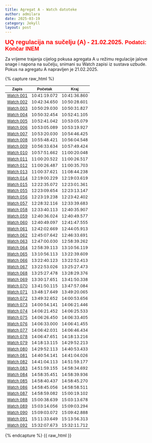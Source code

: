 ```yaml
---
title: Agregat A - Watch datoteke
author: admilara
date: 2025-03-19
category: Jekyll
layout: post
---
```

<style scoped>
table {
  font-size: 13px;
}
</style>


<span style="font-size: 20px; font-weight: bold; color: red; font-family: Helvetica; text-align: center">
    UQ regulacija na sučelju (A) - 21.02.2025.
</span>
<span style="font-size: 18px; font-weight: bold; color: red; font-family: Helvetica; text-align: center">
    Podatci: Končar INEM
</span>

Za vrijeme trajanja cijelog pokusa agregata A u režimu regulacije jalove snage i napona na sučelju,
snimani su Watch zapisi iz sustava uzbude. Pokus na agregatu A napravljen je 21.02.2025. 

{% capture raw_html %}
<table>
    <thead>
        <tr>
            <th style="text-align:center; font-family: Helvetica">Zapis</th>
            <th style="text-align:center; font-family: Helvetica">Početak</th>
            <th style="text-align:center; font-family: Helvetica">Kraj</th>
        </tr>
    </thead>
    <tbody>
        <tr>
            <td style="text-align:center"><a href="{{ site.baseurl }}/_pages/watch-zakuca1a-zakuca1a-001/">Watch 001</a></td>
            <td style="text-align:center">10:41:19.072</td>
            <td style="text-align:center">10:41:36.860</td>
        </tr>
        <tr>
            <td style="text-align:center"><a href="{{ site.baseurl }}/watch-zakuca1a-zakuca1a-002/">Watch 002</a></td>
            <td style="text-align:center">10:42:34.650</td>
            <td style="text-align:center">10:50:28.601</td>
        </tr>
        <tr>
            <td style="text-align:center"><a href="{{ site.baseurl }}/watch-zakuca1a-zakuca1a-003/">Watch 003</a></td>
            <td style="text-align:center">10:50:29.030</td>
            <td style="text-align:center">10:50:31.827</td>
        </tr>
        <tr>
            <td style="text-align:center"><a href="{{ site.baseurl }}/watch-zakuca1a-zakuca1a-004/">Watch 004</a></td>
            <td style="text-align:center">10:50:32.454</td>
            <td style="text-align:center">10:52:41.105</td>
        </tr>
        <tr>
            <td style="text-align:center"><a href="{{ site.baseurl }}/watch-zakuca1a-zakuca1a-005/">Watch 005</a></td>
            <td style="text-align:center">10:52:41.042</td>
            <td style="text-align:center">10:53:05.079</td>
        </tr>
        <tr>
            <td style="text-align:center"><a href="{{ site.baseurl }}/watch-zakuca1a-zakuca1a-006/">Watch 006</a></td>
            <td style="text-align:center">10:53:05.089</td>
            <td style="text-align:center">10:53:19.927</td>
        </tr>
        <tr>
            <td style="text-align:center"><a href="{{ site.baseurl }}/watch-zakuca1a-zakuca1a-007/">Watch 007</a></td>
            <td style="text-align:center">10:53:20.030</td>
            <td style="text-align:center">10:54:46.425</td>
        </tr>
        <tr>
            <td style="text-align:center"><a href="{{ site.baseurl }}/watch-zakuca1a-zakuca1a-008/">Watch 008</a></td>
            <td style="text-align:center">10:55:48.421</td>
            <td style="text-align:center">10:56:04.548</td>
        </tr>
        <tr>
            <td style="text-align:center"><a href="{{ site.baseurl }}/watch-zakuca1a-zakuca1a-009/">Watch 009</a></td>
            <td style="text-align:center">10:56:33.634</td>
            <td style="text-align:center">10:57:49.424</td>
        </tr>
        <tr>
            <td style="text-align:center"><a href="{{ site.baseurl }}/watch-zakuca1a-zakuca1a-010/">Watch 010</a></td>
            <td style="text-align:center">10:57:51.662</td>
            <td style="text-align:center">11:00:20.048</td>
        </tr>
        <tr>
            <td style="text-align:center"><a href="{{ site.baseurl }}/watch-zakuca1a-zakuca1a-011/">Watch 011</a></td>
            <td style="text-align:center">11:00:20.522</td>
            <td style="text-align:center">11:00:26.517</td>
        </tr>
        <tr>
            <td style="text-align:center"><a href="{{ site.baseurl }}/watch-zakuca1a-zakuca1a-012/">Watch 012</a></td>
            <td style="text-align:center">11:00:26.487</td>
            <td style="text-align:center">11:00:35.703</td>
        </tr>
        <tr>
            <td style="text-align:center"><a href="{{ site.baseurl }}/watch-zakuca1a-zakuca1a-013/">Watch 013</a></td>
            <td style="text-align:center">11:00:37.621</td>
            <td style="text-align:center">11:08:44.238</td>
        </tr>
        <tr>
            <td style="text-align:center"><a href="{{ site.baseurl }}/watch-zakuca1a-zakuca1a-014/">Watch 014</a></td>
            <td style="text-align:center">12:19:00.229</td>
            <td style="text-align:center">12:19:03.619</td>
        </tr>
        <tr>
            <td style="text-align:center"><a href="{{ site.baseurl }}/watch-zakuca1a-zakuca1a-015/">Watch 015</a></td>
            <td style="text-align:center">12:22:35.072</td>
            <td style="text-align:center">12:23:01.361</td>
        </tr>
        <tr>
            <td style="text-align:center"><a href="{{ site.baseurl }}/watch-zakuca1a-zakuca1a-055/">Watch 055</a></td>
            <td style="text-align:center">12:23:09.654</td>
            <td style="text-align:center">12:23:13.147</td>
        </tr>
        <tr>
            <td style="text-align:center"><a href="{{ site.baseurl }}/watch-zakuca1a-zakuca1a-056/">Watch 056</a></td>
            <td style="text-align:center">12:23:19.238</td>
            <td style="text-align:center">12:23:42.402</td>
        </tr>
        <tr>
            <td style="text-align:center"><a href="{{ site.baseurl }}/watch-zakuca1a-zakuca1a-057/">Watch 057</a></td>
            <td style="text-align:center">12:28:32.116</td>
            <td style="text-align:center">12:33:39.683</td>
        </tr>
        <tr>
            <td style="text-align:center"><a href="{{ site.baseurl }}/watch-zakuca1a-zakuca1a-058/">Watch 058</a></td>
            <td style="text-align:center">12:33:40.113</td>
            <td style="text-align:center">12:40:35.907</td>
        </tr>
        <tr>
            <td style="text-align:center"><a href="{{ site.baseurl }}/watch-zakuca1a-zakuca1a-059/">Watch 059</a></td>
            <td style="text-align:center">12:40:36.024</td>
            <td style="text-align:center">12:40:49.577</td>
        </tr>
        <tr>
            <td style="text-align:center"><a href="{{ site.baseurl }}/watch-zakuca1a-zakuca1a-060/">Watch 060</a></td>
            <td style="text-align:center">12:40:49.097</td>
            <td style="text-align:center">12:41:47.555</td>
        </tr>
        <tr>
            <td style="text-align:center"><a href="{{ site.baseurl }}/watch-zakuca1a-zakuca1a-061/">Watch 061</a></td>
            <td style="text-align:center">12:42:02.669</td>
            <td style="text-align:center">12:44:05.913</td>
        </tr>
        <tr>
            <td style="text-align:center"><a href="{{ site.baseurl }}/watch-zakuca1a-zakuca1a-062/">Watch 062</a></td>
            <td style="text-align:center">12:45:07.642</td>
            <td style="text-align:center">12:46:33.691</td>
        </tr> 
        <tr>
            <td style="text-align:center"><a href="{{ site.baseurl }}/watch-zakuca1a-zakuca1a-063/">Watch 063</a></td>
            <td style="text-align:center">12:47:00.030</td>
            <td style="text-align:center">12:58:39.262</td>
        </tr>
        <tr>
            <td style="text-align:center"><a href="{{ site.baseurl }}/watch-zakuca1a-zakuca1a-064/">Watch 064</a></td>
            <td style="text-align:center">12:58:39.113</td>
            <td style="text-align:center">13:10:56.119</td>
        </tr>
        <tr>
            <td style="text-align:center"><a href="{{ site.baseurl }}/watch-zakuca1a-zakuca1a-065/">Watch 065</a></td>
            <td style="text-align:center">13:10:56.113</td>
            <td style="text-align:center">13:22:39.609</td>
        </tr>
        <tr>
            <td style="text-align:center"><a href="{{ site.baseurl }}/watch-zakuca1a-zakuca1a-066/">Watch 066</a></td>
            <td style="text-align:center">13:22:40.123</td>
            <td style="text-align:center">13:22:52.413</td>
        </tr> 
        <tr>
            <td style="text-align:center"><a href="{{ site.baseurl }}/watch-zakuca1a-zakuca1a-067/">Watch 067</a></td>
            <td style="text-align:center">13:22:53.026</td>
            <td style="text-align:center">13:25:27.473</td>
        </tr>
        <tr>
            <td style="text-align:center"><a href="{{ site.baseurl }}/watch-zakuca1a-zakuca1a-068/">Watch 068</a></td>
            <td style="text-align:center">13:25:27.478</td>
            <td style="text-align:center">13:28:29.376</td>
        </tr>
        <tr>
            <td style="text-align:center"><a href="{{ site.baseurl }}/watch-zakuca1a-zakuca1a-069/">Watch 069</a></td>
            <td style="text-align:center">13:30:17.651</td>
            <td style="text-align:center">13:41:50.338</td>
        </tr>
        <tr>
            <td style="text-align:center"><a href="{{ site.baseurl }}/watch-zakuca1a-zakuca1a-070/">Watch 070</a></td>
            <td style="text-align:center">13:41:50.115</td>
            <td style="text-align:center">13:47:57.084</td>
        </tr>
        <tr>
            <td style="text-align:center"><a href="{{ site.baseurl }}/watch-zakuca1a-zakuca1a-071/">Watch 071</a></td>
            <td style="text-align:center">13:48:17.649</td>
            <td style="text-align:center">13:49:20.065</td>
        </tr>
        <tr>
            <td style="text-align:center"><a href="{{ site.baseurl }}/watch-zakuca1a-zakuca1a-072/">Watch 072</a></td>
            <td style="text-align:center">13:49:32.652</td>
            <td style="text-align:center">14:00:53.656</td>
        </tr>
        <tr>
            <td style="text-align:center"><a href="{{ site.baseurl }}/watch-zakuca1a-zakuca1a-073/">Watch 073</a></td>
            <td style="text-align:center">14:00:54.141</td>
            <td style="text-align:center">14:06:21.446</td>
        </tr>
        <tr>
            <td style="text-align:center"><a href="{{ site.baseurl }}/watch-zakuca1a-zakuca1a-074/">Watch 074</a></td>
            <td style="text-align:center">14:06:21.452</td>
            <td style="text-align:center">14:06:25.533</td>
        </tr> 
        <tr>
            <td style="text-align:center"><a href="{{ site.baseurl }}/watch-zakuca1a-zakuca1a-075/">Watch 075</a></td>
            <td style="text-align:center">14:06:26.450</td>
            <td style="text-align:center">14:06:33.405</td>
        </tr>
        <tr>
            <td style="text-align:center"><a href="{{ site.baseurl }}/watch-zakuca1a-zakuca1a-076/">Watch 076</a></td>
            <td style="text-align:center">14:06:33.000</td>
            <td style="text-align:center">14:06:41.455</td>
        </tr>
        <tr>
            <td style="text-align:center"><a href="{{ site.baseurl }}/watch-zakuca1a-zakuca1a-077/">Watch 077</a></td>
            <td style="text-align:center">14:06:42.031</td>
            <td style="text-align:center">14:06:46.434</td>
        </tr>
        <tr>
            <td style="text-align:center"><a href="{{ site.baseurl }}/watch-zakuca1a-zakuca1a-078/">Watch 078</a></td>
            <td style="text-align:center">14:06:47.651</td>
            <td style="text-align:center">14:18:13.216</td>
        </tr>
        <tr>
            <td style="text-align:center"><a href="{{ site.baseurl }}/watch-zakuca1a-zakuca1a-079/">Watch 079</a></td>
            <td style="text-align:center">14:18:13.115</td>
            <td style="text-align:center">14:29:52.213</td>
        </tr>
        <tr>
            <td style="text-align:center"><a href="{{ site.baseurl }}/watch-zakuca1a-zakuca1a-080/">Watch 080</a></td>
            <td style="text-align:center">14:29:52.113</td>
            <td style="text-align:center">14:40:53.433</td>
        </tr>
        <tr>
            <td style="text-align:center"><a href="{{ site.baseurl }}/watch-zakuca1a-zakuca1a-081/">Watch 081</a></td>
            <td style="text-align:center">14:40:54.141</td>
            <td style="text-align:center">14:41:04.026</td>
        </tr>
        <tr>
            <td style="text-align:center"><a href="{{ site.baseurl }}/watch-zakuca1a-zakuca1a-082/">Watch 082</a></td>
            <td style="text-align:center">14:41:04.113</td>
            <td style="text-align:center">14:51:59.177</td>
        </tr> 
        <tr>
            <td style="text-align:center"><a href="{{ site.baseurl }}/watch-zakuca1a-zakuca1a-083/">Watch 083</a></td>
            <td style="text-align:center">14:51:59.155</td>
            <td style="text-align:center">14:58:34.692</td>
        </tr>
        <tr>
            <td style="text-align:center"><a href="{{ site.baseurl }}/watch-zakuca1a-zakuca1a-084/">Watch 084</a></td>
            <td style="text-align:center">14:58:35.451</td>
            <td style="text-align:center">14:58:39.936</td>
        </tr>
        <tr>
            <td style="text-align:center"><a href="{{ site.baseurl }}/watch-zakuca1a-zakuca1a-085/">Watch 085</a></td>
            <td style="text-align:center">14:58:40.437</td>
            <td style="text-align:center">14:58:45.270</td>
        </tr>
        <tr>
            <td style="text-align:center"><a href="{{ site.baseurl }}/watch-zakuca1a-zakuca1a-086/">Watch 086</a></td>
            <td style="text-align:center">14:58:45.056</td>
            <td style="text-align:center">14:58:58.511</td>
        </tr>
        <tr>
            <td style="text-align:center"><a href="{{ site.baseurl }}/watch-zakuca1a-zakuca1a-087/">Watch 087</a></td>
            <td style="text-align:center">14:58:59.082</td>
            <td style="text-align:center">15:00:19.102</td>
        </tr>
        <tr>
            <td style="text-align:center"><a href="{{ site.baseurl }}/watch-zakuca1a-zakuca1a-088/">Watch 088</a></td>
            <td style="text-align:center">15:00:38.639</td>
            <td style="text-align:center">15:03:13.678</td>
        </tr>
        <tr>
            <td style="text-align:center"><a href="{{ site.baseurl }}/watch-zakuca1a-zakuca1a-089/">Watch 089</a></td>
            <td style="text-align:center">15:03:14.056</td>
            <td style="text-align:center">15:09:03.294</td>
        </tr>
        <tr>
            <td style="text-align:center"><a href="{{ site.baseurl }}/watch-zakuca1a-zakuca1a-090/">Watch 090</a></td>
            <td style="text-align:center">15:09:03.072</td>
            <td style="text-align:center">15:09:42.888</td>
        </tr>                          
        <tr>
            <td style="text-align:center"><a href="{{ site.baseurl }}/watch-zakuca1a-zakuca1a-091/">Watch 091</a></td>
            <td style="text-align:center">15:11:33.649</td>
            <td style="text-align:center">15:13:56.313</td>
        </tr>
        <tr>
            <td style="text-align:center"><a href="{{ site.baseurl }}/watch-zakuca1a-zakuca1a-092/">Watch 092</a></td>
            <td style="text-align:center">15:32:07.673</td>
            <td style="text-align:center">15:32:11.712</td>
        </tr>                                 
    </tbody>
</table>
{% endcapture %}
{{ raw_html }}